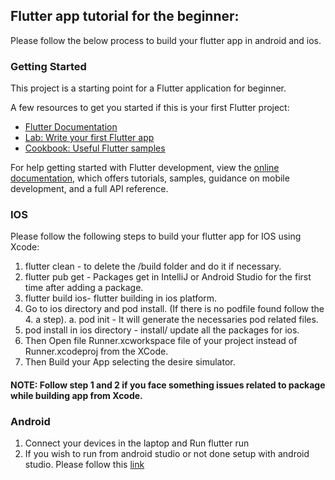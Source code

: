## Flutter app tutorial for the beginner:
Please follow the below process to build your flutter app in android and ios.

### Getting Started

This project is a starting point for a Flutter application for beginner.

A few resources to get you started if this is your first Flutter project:

- [Flutter Documentation](https://flutter.dev/)
- [Lab: Write your first Flutter app](https://docs.flutter.dev/get-started/codelab)
- [Cookbook: Useful Flutter samples](https://docs.flutter.dev/cookbook)

For help getting started with Flutter development, view the
[online documentation](https://docs.flutter.dev/), which offers tutorials,
samples, guidance on mobile development, and a full API reference.

### IOS
Please follow the following steps to build your flutter app for IOS using Xcode:

1. flutter clean - to delete the /build folder and do it if necessary.
2. flutter pub get - Packages get in IntelliJ or Android Studio for the first time after adding a package.
3. flutter build ios- flutter building in ios platform.
4. Go to ios directory and pod install. (If there is no podfile found follow the 4. a step).
   a. pod init - It will generate the necessaries pod related files.
5. pod install in ios directory - install/ update all the packages for ios.
6. Then Open file Runner.xcworkspace file of your project instead of Runner.xcodeproj from the XCode.
7. Then Build your App selecting the desire simulator.

#### NOTE: Follow step 1 and 2 if you face something issues related to package while building app from Xcode.

### Android

1. Connect your devices in the laptop and Run flutter run
2. If you wish to run from android studio or not done setup with android studio. Please follow this [link](https://docs.flutter.dev/get-started/install)
